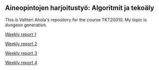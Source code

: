 ## Aineopintojen harjoitustyö: Algoritmit ja tekoäly

This is Valtteri Ahola's repository for the course TKT20010. My topic is dungeon generation.

[Weekly report 1](https://github.com/valttteri/Tiralabra/blob/a750ed96d641a29e611ccdc981c19458f89c299c/documents/weekly_report1.md)

[Weekly report 2](https://github.com/valttteri/Tiralabra/blob/main/documents/weekly_report2.md)

[Weekly report 3](https://github.com/valttteri/Tiralabra/blob/main/documents/weekly_report3.md)

[Weekly report 4](https://github.com/valttteri/Tiralabra/blob/main/documents/weekly_report4.md)
